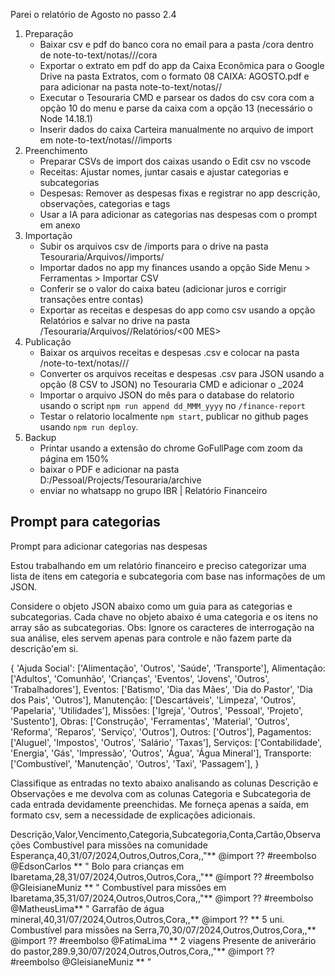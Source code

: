 <!-- Etapas do processo -->

Parei o relatório de Agosto no passo 2.4

1. Preparação
   - Baixar csv e pdf do banco cora no email para a pasta /cora dentro de note-to-text/notas/<ano>/<MES>/cora
   - Exportar o extrato em pdf do app da Caixa Econômica para o Google Drive na pasta Extratos, com o formato 08 CAIXA: AGOSTO.pdf e para adicionar na pasta note-to-text/notas/<ano>/<MES>
   - Executar o Tesouraria CMD e parsear os dados do csv cora com a opção 10 do menu e parse da caixa com a opção 13 (necessário o Node 14.18.1)
   - Inserir dados do caixa Carteira manualmente no arquivo de import em note-to-text/notas/<ano>/<MES>/imports
2. Preenchimento
   - Preparar CSVs de import dos caixas usando o Edit csv no vscode
   - Receitas: Ajustar nomes, juntar casais e ajustar categorias e subcategorias
   - Despesas: Remover as despesas fixas e registrar no app descrição, observações, categorias e tags
   - Usar a IA para adicionar as categorias nas despesas com o prompt em anexo
3. Importação
   - Subir os arquivos csv de /imports para o drive na pasta Tesouraria/Arquivos/<ano>/imports/<MES>
   - Importar dados no app my finances usando a opção Side Menu > Ferramentas > Importar CSV
   - Conferir se o valor do caixa bateu (adicionar juros e corrigir transações entre contas)
   - Exportar as receitas e despesas do app como csv usando a opção Relatórios e salvar no drive na pasta /Tesouraria/Arquivos/<ano>/Relatórios/<00 MES>
4. Publicação
   - Baixar os arquivos receitas e despesas .csv e colocar na pasta /note-to-text/notas/<ano>/<MES>/
   - Converter os arquivos receitas e despesas .csv para JSON usando a opção (8 CSV to JSON) no Tesouraria CMD e adicionar o \_2024
   - Importar o arquivo JSON do mês para o database do relatorio usando o script `npm run append dd_MMM_yyyy` no `/finance-report`
   - Testar o relatorio localmente `npm start`, publicar no github pages usando `npm run deploy`.
5. Backup
   - Printar usando a extensão do chrome GoFullPage com zoom da página em 150%
   - baixar o PDF e adicionar na pasta D:/Pessoal/Projects/Tesouraria/archive
   - enviar no whatsapp no grupo IBR | Relatório Financeiro

## Prompt para categorias

Prompt para adicionar categorias nas despesas

Estou trabalhando em um relatório financeiro e preciso categorizar uma lista de itens em categoria e subcategoria com base nas informações de um JSON.

Considere o objeto JSON abaixo como um guia para as categorias e subcategorias. Cada chave no objeto abaixo é uma categoria e os itens no array são as subcategorias. Obs: Ignore os caracteres de interrogação na sua análise, eles servem apenas para controle e não fazem parte da descrição'em si.

{
'Ajuda Social': ['Alimentação', 'Outros', 'Saúde', 'Transporte'],
Alimentação: ['Adultos', 'Comunhão', 'Crianças', 'Eventos', 'Jovens', 'Outros', 'Trabalhadores'],
Eventos: ['Batismo', 'Dia das Mães', 'Dia do Pastor', 'Dia dos Pais', 'Outros'],
Manutenção: ['Descartáveis', 'Limpeza', 'Outros', 'Papelaria', 'Utilidades'],
Missões: ['Igreja', 'Outros', 'Pessoal', 'Projeto', 'Sustento'],
Obras: ['Construção', 'Ferramentas', 'Material', 'Outros', 'Reforma', 'Reparos', 'Serviço', 'Outros'],
Outros: ['Outros'],
Pagamentos: ['Aluguel', 'Impostos', 'Outros', 'Salário', 'Taxas'],
Serviços: ['Contabilidade', 'Energia', 'Gás', 'Impressão', 'Outros', 'Água', 'Água Mineral'],
Transporte: ['Combustível', 'Manutenção', 'Outros', 'Taxi', 'Passagem'],
}

Classifique as entradas no texto abaixo analisando as colunas Descrição e Observações e me devolva com as colunas Categoria e Subcategoria de cada entrada devidamente preenchidas. Me forneça apenas a saída, em formato csv, sem a necessidade de explicações adicionais.

Descrição,Valor,Vencimento,Categoria,Subcategoria,Conta,Cartão,Observações
Combustível para missões na comunidade Esperança,40,31/07/2024,Outros,Outros,Cora,,"** @import ?? #reembolso @EdsonCarlos ** "
Bolo para crianças em Ibaretama,28,31/07/2024,Outros,Outros,Cora,,"** @import ?? #reembolso @GleisianeMuniz ** "
Combustível para missões em Ibaretama,35,31/07/2024,Outros,Outros,Cora,,"** @import ?? #reembolso @MatheusLima** "
Garrafão de água mineral,40,31/07/2024,Outros,Outros,Cora,,** @import ?? ** 5 uni.
Combustível para missões na Serra,70,30/07/2024,Outros,Outros,Cora,,** @import ?? #reembolso @FatimaLima ** 2 viagens
Presente de aniverário do pastor,289.9,30/07/2024,Outros,Outros,Cora,,"** @import ?? #reembolso @GleisianeMuniz ** "

<!-- ATUALIZAR -->

<!-- 1 - Baixar o extrato da caixa atualizado, (upload para o drive) colocar na pasta referente ao mês e conferir o resumo (06 CAIXA: JUNHO.pdf)
2 - Baixar os comprovantes e extrair detalhes ou recuperar do site da caixa > imports/<ano>/<MES>\_<DESP|RECE>\_IMPORT.csv
3 - Baixar csv e pdf do banco cora no email para a pasta /cora dentro de note-to-text/notas/<ano>/<MES>/cora
4 - Parsear os dados do csv cora com a opção 10 no script de import (necessário o Node 14.18.1)
5 - Preparar CSVs de import dos caixas usando o Edit csv (*Remover as despesas fixas e registrar no app categorias e tags)
6 - Inserir dados do caixa Carteira manualmente
7 - Verificar notas e recibos pendentes e marcar com #FNF (*tentar o uso de IA nessa etapa)
8 - Validar dados e ir removendo o @import
9 - Validar informações faltando (*Despesas ou receitas caixa que não sejam Pix)
10 - Subir os arquivos csv para o drive na pasta imports referente ao mês
11 - importar dados no app my finances, adicionar juros e corrigir transações entre contas
12 - Validar novamente e preencher dados faltantes manualmente (*atualizar as transações entre contas)
13 - Conferir se o valor do caixa bateu
14 - Exportar as receitas e despesas como csv para o drive na pasta relatórios baixar os arquivos .csv e colocar na pasta notas no mes apropriado
15 - Salvar o CSV como UTF-8 (aparentemente não é mais necessário). Adicionar na pasta notas
16 - Converter o CSV to JSON (_ Usando a opção 8 no script de import) adicionar o \_2024
17 - Importar JSON no relatorio (_ Usando o script npm run merge)
18 - Alterar o saldo anterior manualmente (aparentemente não é mais necessário)
19 - Testar o relatorio localmente
20 - Publicar e baixar o PDF (adicionar na pasta arquivo e enviar no whatsapp) -->

<!-- ** Icluir banco cora
** Substituir efetivacao por pagamento durante a criação do json (done)
** Mudar encargos para valor numerico e negativo (done)
** Colocar a estrutura de diretorios direto dentro do drive para auto sync dos meses
** Automatizar atualizações em tempo real entre o app e o relatório
** Atualizar o script generate para lidar com varios anos com pastas por anos ou o ano no nome do arquivo
** Criar a possibilidade de realizar append e não fazer merge de tudo novamente
** Resolver o problema das barras cortando lá no "\ quando adiciona virgula no csv
** Usar um remote para passar o slide
** No parse dos dados do Cora pegar o identificador com base em, se for receita pega o DE e se for despesa o PARA

TODOs BACKEND

ok - Integrar o código do script da Caixa no cmd

- Fazer a opção 10 escrever o arquivo em um path e não apenas copiar
- Script para recuperar dados de mensagens pix no Cora
- Copiar o prompt de adicionar categorias por meio de um script no cli
- manter dados da pasta notas no repositório
- ajustar o cli para não quebrar quando não tiver relatório da Caixa (criar um fluxo de erro handle no extrair dos dados ou apenas validar o arquivo antes de extrair, incluir os outros processos na extração inicial como o banco cora e criar os imports).
- Adicionar o step by step no Tesouraria CMD
- Fazer o número 8 no script copiar o comando de append com nome do arquivo
- Adicionar uma função de higienizar para fazer trim nas obserações e remover ?? da descrição
- Juntar os dois repos com cli e front abrim no mesmo workspace integrando as funcionalidades do cli no front
- verificar se o arquivo SET_RECE_IMPORT.csv existe antes de fazer o append, do contrário avisar
- Remover cabecalho das colunas na opcao 13 do cmd
- Exibir o mes no cmd

Subpassos para automatizar no passo 5

Despesas
ok - Adicionar descrição apropriada e observações
ok - Adicionar categoria e subcategoria
ok - Remover informação desnecessária das observações
ok - Checar se é reembolso e para quem
ok - Verificar se tem nota ou recibo e se é necessário
ok - Verificar se o caixa está certo
ok - verificar se deve receber alguma tag especial ex: #banabuiu
ok - Adicionar ?? em caso de pendencias ou esclarecimentos

Receitas
ok - Formatar nomes das pessoas e checar os casais
ok - Verificar se é oferta ou dízimo
ok - Verificar se o caixa está certo
ok - Remover informação desnecessária das observações
ok - verificar se deve receber alguma tag especial ex: #banabuiu
ok - Adicionar ?? em caso de pendencias ou esclarecimentos

INFOS

// /\((.\*?)\)/g // pega qualque coisa dentro de parenteses

TODOs

ok - Bug for key prop on entries list containers render (maybe has duplicate id)
ok - Improve the style for button group
ok - Add Chakra UI components to replace bootstrap components
ok - Add groups for sub categories
ok - Implement button for show and hide values
ok - Add pizza graphic view
ok - Sort graphs by asc
ok - Add a total value on center of graphic
ok - Mudar cor do tooltip para contrast color
ok - Bug on navbar year select
ok - Bug with total balance after change year on navbar
ok - When change to transaction and come back to dashboard the page brokes
ok - Keep navbar fixed on top
ok - Add number of tithes on header
ok - Add some function to set position for the element from center of screen
ok - Add focus visible when click
ok - Make navbar hide when scroll down and appear when scroll up
ok - Implement the side menu to navigate between sections
ok - Implement the search bar for entries
ok - Add a deep search to seach on sensitve data
ok - Add the deficit and superavit by month
ok - Preview future balance based on fixed expenses
ok - Adjust graphs max width
ok - Change text color on tasg to light
ok - Hide side menu when screen width is small // May still need some adjusts
ok - Sort itens on detailed list by category
ok - Add search by catgegories on advanced search :(category:subcategory) // \* all
ok - Make advanced search be deep and advanced
ok - Search by category on advanced search
ok - Advanced search by logic operators && || !
ok - Remove side nav menu when is hiden to not click
ok - Show itens by category when click on category
ok - Filter categories by enter key down on badges too // we can use useEventListener before elements load
ok - Add a back button that clear search and back to unfiltered list
ok - Make the click to filter on item instead of badges

- Work on responsivity general
  - Cards header
  - Navigation bar
  - Side nav menu // make fab button
- Add tooltips to show subcategories on list
- Integrate all steps on backend
- Implement a print simplified mode
- Chage to start on last month with data
- Add a list of users on application
- Add total tithes percentage on summary result
- Bug when i set the resume view and click on subcategory the app has not a correct filter applied

---

- Show people info like church locale
- Make the hook useData a context
- Add a hover effect on custom badge button
- Add missing operators on advanced search
- Search by regex on advanced search
- Highlight operators on advanced search
- Make the component PieChart more generic // create another to expenses
- Add a feat to increase font size
- Remove bootstrap to use only chakra
- Add some relevant infos to reports
- Add a sorting mode to reordenate list
- Update the graph on dashboard to get only the current year
- Add a button to show a single entry temporarily
- Refine style and add darkmode
- Add tooltips for all actions
- Save configs on localstorage
- Add a previous and next month buttons to navigate
- Add a simple filter by category and subcategory or other props
- Add a toggle to show and hide sensitive informations
- Add a filter from (not | and | or)
- Add a feat to click on category and show expenses on modal
- Add a filter by range interval no just a month
- Make the hook useEventListener receive the function or selector that use to
  get element on useEffect moment

# Ideias

Tornar esse apenas um relatorio para igrejas de modo que as pessoas possam usar fácil e seja generico o suficiente
como importar os dados via file e gravar no db online, adiconar adds para monetizar, permitir que as igrejas possam
criar um tema para cutomizar logo titulo, cores e seçoes a seu gosto, versão paga com direito a nuvem e sem propagandas
tudo configurável via toggle config, sem conta de usuário num primeiro momento, incluindo lista de membros.
Criar uma tela de autenticação só com senha que muda todo mês

// const backup = /(!)|(&&)|(\|\|)|#([\w]+)|\(([\*|\w]+?)\)|\(([\*|\w]+?:[\*|\w]+?)\)|"(.+?)"/g
// resolver os casos de oprador negação
// resolver casos com prioridades -->
